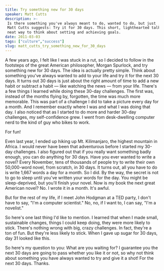 ```yaml
---
title: Try something new for 30 days
speaker: Matt Cutts
description: >-
 Is there something you've always meant to do, wanted to do, but just ... haven't?
 Matt Cutts suggests: Try it for 30 days. This short, lighthearted talk offers a
 neat way to think about setting and achieving goals.
date: 2011-03-03
tags: ["culture","success"]
slug: matt_cutts_try_something_new_for_30_days
---
```


A few years ago, I felt like I was stuck in a rut, so I decided to follow in the footsteps
of the great American philosopher, Morgan Spurlock, and try something new for 30 days. The
idea is actually pretty simple. Think about something you've always wanted to add to your
life and try it for the next 30 days. It turns out 30 days is just about the right amount
of time to add a new habit or subtract a habit — like watching the news — from your
life. There's a few things I learned while doing these 30-day challenges. The first was,
instead of the months flying by, forgotten, the time was much more memorable. This was
part of a challenge I did to take a picture every day for a month. And I remember exactly
where I was and what I was doing that day. I also noticed that as I started to do more and
harder 30-day challenges, my self-confidence grew. I went from desk-dwelling computer nerd
to the kind of guy who bikes to work.

For fun!

Even last year, I ended up hiking up Mt. Kilimanjaro, the highest mountain in Africa. I
would never have been that adventurous before I started my 30-day challenges. I also
figured out that if you really want something badly enough, you can do anything for 30
days. Have you ever wanted to write a novel? Every November, tens of thousands of people
try to write their own 50,000-word novel, from scratch, in 30 days. It turns out, all you
have to do is write 1,667 words a day for a month. So I did. By the way, the secret is not
to go to sleep until you've written your words for the day. You might be sleep-deprived,
but you'll finish your novel. Now is my book the next great American novel? No. I wrote it
in a month. It's awful.

But for the rest of my life, if I meet John Hodgman at a TED party, I don't have to say,
"I'm a computer scientist." No, no, if I want to, I can say, "I'm a novelist."

So here's one last thing I'd like to mention. I learned that when I made small,
sustainable changes, things I could keep doing, they were more likely to stick. There's
nothing wrong with big, crazy challenges. In fact, they're a ton of fun. But they're less
likely to stick. When I gave up sugar for 30 days, day 31 looked like this.

So here's my question to you: What are you waiting for? I guarantee you the next 30 days
are going to pass whether you like it or not, so why not think about something you have
always wanted to try and give it a shot! For the next 30 days. Thanks.

<!--
ad_duration=3.33
event="TED2011"
external_start_time=0
intro_duration=11.82
is_subtitle_required="False"
is_talk_featured="True"
language="en"
language_swap="False"
native_language="en"
number_of_related_talks=6
number_of_speakers=1
number_of_subtitled_videos=71
number_of_tags=2
number_of_talk_download_languages=73
number_of_talk_more_resources=0
number_of_talk_recommendations=0
number_of_talks_take_actions=0
post_ad_duration=0.83
published_timestamp="2011-07-01 15:14:00"
recording_date="2011-03-03"
speaker_description="Technologist"
speaker_is_published=1
speaker_name="Matt Cutts"
talk_name="Try something new for 30 days"
talks_tags=["culture","success"]
url_audio="https://download.ted.com/talks/MattCutts_2011U.mp3?apikey=acme-roadrunner"
url_photo_speaker="https://pe.tedcdn.com/images/ted/f03c236e255e397c2cdaa4ed901eaa72a0e77d51_254x191.jpg"
url_photo_talk="https://s3.amazonaws.com/talkstar-photos/uploads/424e6719-7627-40bc-ae35-1ed70a66ed2a/MattCutts_2011U-embed.jpg"
url_webpage="https://www.ted.com/talks/matt_cutts_try_something_new_for_30_days"
video_type_name="TED Stage Talk"
-->